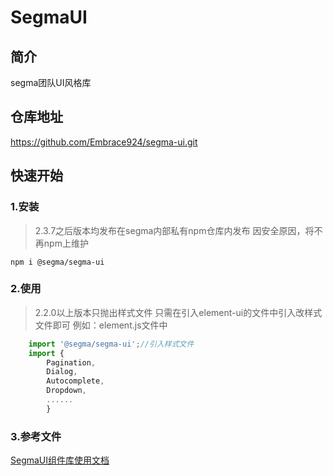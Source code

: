 # SegmaUI
## 简介
segma团队UI风格库

## 仓库地址
https://github.com/Embrace924/segma-ui.git

## 快速开始
### 1.安装
>2.3.7之后版本均发布在segma内部私有npm仓库内发布
 因安全原因，将不再npm上维护

```
npm i @segma/segma-ui
```
### 2.使用
>2.2.0以上版本只抛出样式文件
 只需在引入element-ui的文件中引入改样式文件即可
 例如：element.js文件中

```js
    import '@segma/segma-ui';//引入样式文件
    import {
        Pagination,
        Dialog,
        Autocomplete,
        Dropdown,
        ......
        }
```
### 3.参考文件
[SegmaUI组件库使用文档](http://blog.dev.segma.tech/pages/71e517/#%E5%BC%80%E5%8F%91%E6%8C%87%E5%8D%97)


